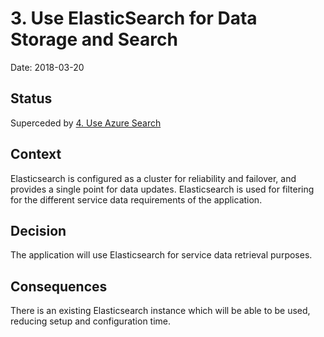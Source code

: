 # 3. Use ElasticSearch for Data Storage and Search

Date: 2018-03-20

## Status

Superceded by [4. Use Azure Search](0004-use-azure-search.md)

## Context

Elasticsearch is configured as a cluster for reliability and failover, and provides a single point for data updates.
Elasticsearch is used for filtering for the different service data requirements of the application.

## Decision

The application will use Elasticsearch for service data retrieval purposes.

## Consequences

There is an existing Elasticsearch instance which will be able to be used, reducing setup and configuration time.
